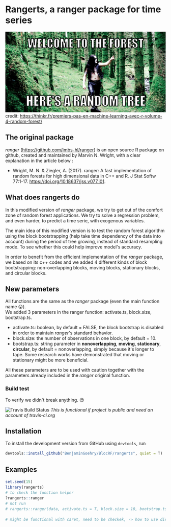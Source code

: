 # Rangerts, a ranger package for time series

![Random forest](www/random-forest.jpg?raw=true "For fun")
credit: https://thinkr.fr/premiers-pas-en-machine-learning-avec-r-volume-4-random-forest/

## The original package
*ranger* (https://github.com/imbs-hl/ranger) is an open source R package on github, created and maintained by Marvin N. Wright, with a clear explanation in the article below :    
* Wright, M. N. & Ziegler, A. (2017). ranger: A fast implementation of random forests for high dimensional data in C++ and R. J Stat Softw 77:1-17. https://doi.org/10.18637/jss.v077.i01.
    
## What does rangerts do
In this modified version of *ranger* package, we try to get out of the comfort zone of random forest applications. We try to solve a regression problem, and even harder, to predict a time serie, with exogenous variables.     
    
The main idea of this modified version is to test the random forest algorithm using the block bootstrapping (help take time dependency of the data into account) during the period of tree growing, instead of standard resampling mode. To see whether this could help improve model's accuracy.       
    
In order to benefit from the efficient implementation of the *ranger* package, we based on its c++ codes and we added 4 different kinds of block bootstrapping: non-overlapping blocks, moving blocks, stationary blocks, and circular blocks.        
    
## New parameters
All functions are the same as the *ranger* package (even the main function name :stuck_out_tongue:).    
We added 3 parameters in the ranger function: activate.ts, block.size, bootstrap.ts.    
    
* activate.ts: boolean, by default = FALSE, the block bootstrap is disabled in order to maintain *ranger*'s standard behavior.     
* block.size: the number of observations in one block, by default = 10.    
* bootstrap.ts: string parameter in **nonoverlapping**, **moving**, **stationary**, **circular**, by default = nonoverlapping, simply because it's longer to tape. Some research works have demonstrated that moving or stationary might be more beneficial.
    
All these parameters are to be used with caution together with the parameters already included in the *ranger* original function.
### Build test
To verify we didn't break anything. :relieved:    
    
![Travis Build Status](https://travis-ci.org/hyanworkspace/rangerts.svg?branch=master)
*This is functional if project is public and need an account of travis-ci.org*

## Installation
To install the development version from GitHub using `devtools`, run
```R
devtools::install_github("BenjaminGoehry/BlocRF/rangerts", quiet = T)
```
## Examples
```R
set.seed(15)
library(rangerts)
# to check the function helper
?rangerts::ranger
# not run
# rangerts::ranger(data, activate.ts = T, block.size = 10, bootstrap.ts = "moving")

# might be functional with caret, need to be checkek, -> how to use directly the bootstrapping function then pass the sample to ranger original function
```
